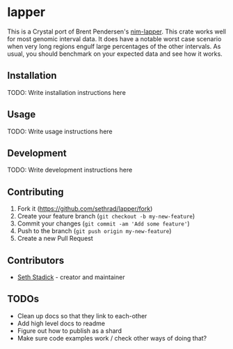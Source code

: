 # lapper

This is a Crystal port of Brent Pendersen's [nim-lapper](https://github.com/brentp/nim-lapper). This crate works well for most genomic interval data. It does have a notable worst case scenario when very long regions engulf large percentages of the other intervals. As usual, you should benchmark on your expected data and see how it works.

## Installation

TODO: Write installation instructions here

## Usage

TODO: Write usage instructions here

## Development

TODO: Write development instructions here

## Contributing

1. Fork it (<https://github.com/sethrad/lapper/fork>)
2. Create your feature branch (`git checkout -b my-new-feature`)
3. Commit your changes (`git commit -am 'Add some feature'`)
4. Push to the branch (`git push origin my-new-feature`)
5. Create a new Pull Request

## Contributors

- [Seth Stadick](https://github.com/sethrad) - creator and maintainer

## TODOs

- Clean up docs so that they link to each-other
- Add high level docs to readme
- Figure out how to publish as a shard
- Make sure code examples work / check other ways of doing that?
